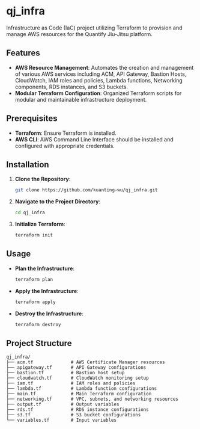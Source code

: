 # qj_infra

Infrastructure as Code (IaC) project utilizing Terraform to provision and manage AWS resources for the Quantify Jiu-Jitsu platform.

## Features

- **AWS Resource Management**: Automates the creation and management of various AWS services including ACM, API Gateway, Bastion Hosts, CloudWatch, IAM roles and policies, Lambda functions, Networking components, RDS instances, and S3 buckets.
- **Modular Terraform Configuration**: Organized Terraform scripts for modular and maintainable infrastructure deployment.

## Prerequisites

- **Terraform**: Ensure Terraform is installed.
- **AWS CLI**: AWS Command Line Interface should be installed and configured with appropriate credentials.

## Installation

1. **Clone the Repository**:

   ```bash
   git clone https://github.com/kuanting-wu/qj_infra.git
   ```

2. **Navigate to the Project Directory**:

   ```bash
   cd qj_infra
   ```

3. **Initialize Terraform**:

   ```bash
   terraform init
   ```

## Usage

- **Plan the Infrastructure**:

  ```bash
  terraform plan
  ```

- **Apply the Infrastructure**:

  ```bash
  terraform apply
  ```

- **Destroy the Infrastructure**:

  ```bash
  terraform destroy
  ```

## Project Structure

```
qj_infra/
├── acm.tf              # AWS Certificate Manager resources
├── apigateway.tf       # API Gateway configurations
├── bastion.tf          # Bastion host setup
├── cloudwatch.tf       # CloudWatch monitoring setup
├── iam.tf              # IAM roles and policies
├── lambda.tf           # Lambda function configurations
├── main.tf             # Main Terraform configuration
├── networking.tf       # VPC, subnets, and networking resources
├── output.tf           # Output variables
├── rds.tf              # RDS instance configurations
├── s3.tf               # S3 bucket configurations
└── variables.tf        # Input variables
```